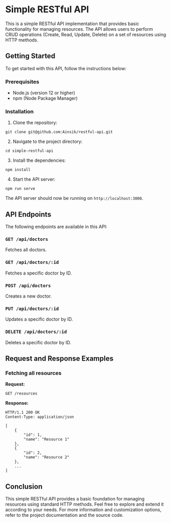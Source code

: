 # Simple RESTful API

This is a simple RESTful API implementation that provides basic functionality for managing resources. The API allows users to perform CRUD operations (Create, Read, Update, Delete) on a set of resources using HTTP methods.

## Getting Started

To get started with this API, follow the instructions below:

### Prerequisites

- Node.js (version 12 or higher)
- npm (Node Package Manager)

### Installation

1. Clone the repository:

```
git clone git@github.com:Ainsik/restful-api.git
```

2. Navigate to the project directory:

```
cd simple-restful-api
```

3. Install the dependencies:

```
npm install
```

4. Start the API server:

```
npm run serve
```

The API server should now be running on `http://localhost:3000`.

## API Endpoints

The following endpoints are available in this API:

### `GET /api/doctors`

Fetches all doctors.

### `GET /api/doctors/:id`

Fetches a specific doctor by ID.

### `POST /api/doctors`

Creates a new doctor.

### `PUT /api/doctors/:id`

Updates a specific doctor by ID.

### `DELETE /api/doctors/:id`

Deletes a specific doctor by ID.

## Request and Response Examples

### Fetching all resources

**Request:**

```
GET /resources
```

**Response:**

```
HTTP/1.1 200 OK
Content-Type: application/json

[
    {
        "id": 1,
        "name": "Resource 1"
    },
    {
        "id": 2,
        "name": "Resource 2"
    },
    ...
]
```

## Conclusion

This simple RESTful API provides a basic foundation for managing resources using standard HTTP methods. Feel free to explore and extend it according to your needs. For more information and customization options, refer to the project documentation and the source code.
